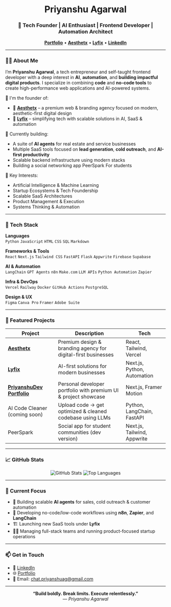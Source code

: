 <h1 align="center">Priyanshu Agarwal</h1>
<h3 align="center">🚀 Tech Founder | AI Enthusiast | Frontend Developer | Automation Architect</h3>

<p align="center">
  <a href="https://priyanshudev.vercel.app" target="_blank"><strong>Portfolio</strong></a> •
  <a href="https://www.aesthetx.tech" target="_blank"><strong>Aesthetx</strong></a> •
  <a href="https://www.lyfix.tech" target="_blank"><strong>Lyfix</strong></a> •
  <a href="https://linkedin.com/in/priyanshuagog" target="_blank"><strong>LinkedIn</strong></a>
</p>

---

### 👨‍💼 About Me

I’m **Priyanshu Agarwal**, a tech entrepreneur and self-taught frontend developer with a deep interest in **AI**, **automation**, and **building impactful digital products**. I specialize in combining **code** and **no-code tools** to create high-performance web applications and AI-powered systems.

💼 I'm the founder of:
- 🔹 [**Aesthetx**](https://www.aesthetx.tech) – a premium web & branding agency focused on modern, aesthetic-first digital design
- 🔹 [**Lyfix**](https://www.lyfix.tech) – simplifying tech with scalable solutions in AI, SaaS & automation

📍 Currently building:
- A suite of **AI agents** for real estate and service businesses
- Multiple SaaS tools focused on **lead generation**, **cold outreach**, and **AI-first productivity**
- Scalable backend infrastructure using modern stacks
- Building a social networking app PeerSpark For students

🧠 Key Interests:
- Artificial Intelligence & Machine Learning
- Startup Ecosystems & Tech Foundership
- Scalable SaaS Architectures
- Product Management & Execution
- Systems Thinking & Automation

---

### 🧰 Tech Stack

**Languages**  
`Python` `JavaScript` `HTML` `CSS` `SQL` `Markdown`

**Frameworks & Tools**  
`React` `Next.js` `Tailwind CSS` `FastAPI` `Flask` `Appwrite` `Firebase` `Supabase`

**AI & Automation**  
`LangChain` `GPT Agents` `n8n` `Make.com` `LLM APIs` `Python Automation` `Zapier`

**Infra & DevOps**  
`Vercel` `Railway` `Docker` `GitHub Actions` `PostgreSQL`

**Design & UX**  
`Figma` `Canva Pro` `Framer` `Adobe Suite`

---

### 🚀 Featured Projects

| Project | Description | Tech |
|--------|-------------|------|
| [**Aesthetx**](https://www.aesthetx.tech) | Premium design & branding agency for digital-first businesses | React, Tailwind, Vercel |
| [**Lyfix**](https://www.lyfix.tech) | AI-first solutions for modern businesses | Next.js, Python, Automation |
| [**PriyanshuDev Portfolio**](https://priyanshudev.vercel.app) | Personal developer portfolio with premium UI & project showcase | Next.js, Framer Motion |
| AI Code Cleaner (coming soon) | Upload code → get optimized & cleaned codebase using LLMs | Python, LangChain, FastAPI |
| PeerSpark | Social app for student communities (dev version) | Next.js, Tailwind, Appwrite |

---

### 📈 GitHub Stats

<p align="center">
  <img src="https://github-readme-stats.vercel.app/api?username=PriyanshuAGOG&show_icons=true&theme=transparent&hide_title=true&count_private=true&hide=prs" alt="GitHub Stats" />
  <img src="https://github-readme-stats.vercel.app/api/top-langs/?username=PriyanshuAGOG&layout=compact&theme=transparent" alt="Top Languages" />
</p>

---

### 📍 Current Focus

- 🎯 Building scalable **AI agents** for sales, cold outreach & customer automation
- 🧩 Developing no-code/low-code workflows using **n8n**, **Zapier**, and **LangChain**
- 🏗️ Launching new SaaS tools under **Lyfix**
- 👨‍💼 Managing full-stack teams and running product-focused startup operations

---

### 📫 Get in Touch

- 🔗 [LinkedIn](https://linkedin.com/in/priyanshuagog)
- 🌐 [Portfolio](https://priyanshudev.vercel.app)
- 📨 Email: chat.priyanshuag@gmail.com

---

<p align="center">
  <b>“Build boldly. Break limits. Execute relentlessly.”</b><br/>
  <em>— Priyanshu Agarwal</em>
</p>
